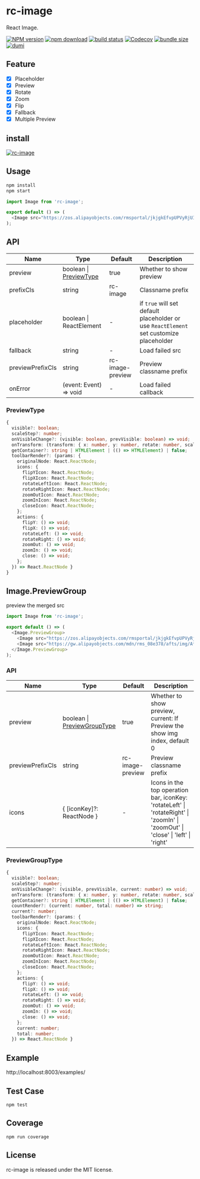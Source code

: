 # rc-image

React Image.

[![NPM version][npm-image]][npm-url]
[![npm download][download-image]][download-url]
[![build status][github-actions-image]][github-actions-url]
[![Codecov][codecov-image]][codecov-url]
[![bundle size][bundlephobia-image]][bundlephobia-url]
[![dumi][dumi-image]][dumi-url]

[npm-image]: http://img.shields.io/npm/v/rc-image.svg?style=flat-square
[npm-url]: http://npmjs.org/package/rc-image
[github-actions-image]: https://github.com/react-component/image/workflows/CI/badge.svg
[github-actions-url]: https://github.com/react-component/image/actions
[travis-image]: https://img.shields.io/travis/react-component/image/master?style=flat-square
[travis-url]: https://travis-ci.org/react-component/image
[circleci-image]: https://img.shields.io/circleci/build/github/react-component/image/master?style=flat-square
[circleci-url]: https://circleci.com/gh/react-component/image
[coveralls-image]: https://img.shields.io/coveralls/react-component/image.svg?style=flat-square
[coveralls-url]: https://coveralls.io/r/react-component/image?branch=master
[codecov-image]: https://img.shields.io/codecov/c/gh/react-component/image?style=flat-square
[codecov-url]: https://codecov.io/gh/react-component/image
[david-url]: https://david-dm.org/react-component/image
[david-image]: https://david-dm.org/react-component/image/status.svg?style=flat-square
[david-dev-url]: https://david-dm.org/react-component/image?type=dev
[david-dev-image]: https://david-dm.org/react-component/image/dev-status.svg?style=flat-square
[download-image]: https://img.shields.io/npm/dm/rc-image.svg?style=flat-square
[download-url]: https://npmjs.org/package/rc-image
[bundlephobia-url]: https://bundlephobia.com/result?p=rc-image
[bundlephobia-image]: https://badgen.net/bundlephobia/minzip/rc-image
[dumi-url]: https://github.com/umijs/dumi
[dumi-image]: https://img.shields.io/badge/docs%20by-dumi-blue?style=flat-square

## Feature

- [x] Placeholder
- [x] Preview
- [x] Rotate
- [x] Zoom
- [x] Flip
- [x] Fallback
- [x] Multiple Preview

## install

[![rc-image](https://nodei.co/npm/rc-image.png)](https://npmjs.org/package/rc-image)

## Usage

```bash
npm install
npm start
```

```js
import Image from 'rc-image';

export default () => (
  <Image src="https://zos.alipayobjects.com/rmsportal/jkjgkEfvpUPVyRjUImniVslZfWPnJuuZ.png" />
);
```

## API

| Name | Type | Default | Description |
| --- | --- | --- | --- |
| preview | boolean \| [PreviewType](#PreviewType) | true | Whether to show preview |
| prefixCls | string | rc-image | Classname prefix |
| placeholder | boolean \| ReactElement | - | if `true` will set default placeholder or use `ReactElement` set customize placeholder |
| fallback | string | - | Load failed src |
| previewPrefixCls | string | rc-image-preview | Preview classname prefix |
| onError | (event: Event) => void | - | Load failed callback |

### PreviewType

```typescript
{
  visible?: boolean;
  scaleStep?: number;
  onVisibleChange?: (visible: boolean, prevVisible: boolean) => void;
  onTransform: (transform: { x: number, y: number, rotate: number, scale: number, flipX: boolean, flipY: boolean }) => void }
  getContainer?: string | HTMLElement | (() => HTMLElement) | false;
  toolbarRender?: (params: {
    originalNode: React.ReactNode;
    icons: {
      flipYIcon: React.ReactNode;
      flipXIcon: React.ReactNode;
      rotateLeftIcon: React.ReactNode;
      rotateRightIcon: React.ReactNode;
      zoomOutIcon: React.ReactNode;
      zoomInIcon: React.ReactNode;
      closeIcon: React.ReactNode;
    };
    actions: {
      flipY: () => void;
      flipX: () => void;
      rotateLeft: () => void;
      rotateRight: () => void;
      zoomOut: () => void;
      zoomIn: () => void;
      close: () => void;
    };
  }) => React.ReactNode }
}
```

## Image.PreviewGroup

preview the merged src

```js
import Image from 'rc-image';

export default () => (
  <Image.PreviewGroup>
    <Image src="https://zos.alipayobjects.com/rmsportal/jkjgkEfvpUPVyRjUImniVslZfWPnJuuZ.png" />
    <Image src="https://gw.alipayobjects.com/mdn/rms_08e378/afts/img/A*P0S-QIRUbsUAAAAAAAAAAABkARQnAQ" />
  </Image.PreviewGroup>
);
```

### API

| Name | Type | Default | Description |
| --- | --- | --- | --- |
| preview | boolean \| [PreviewGroupType](#PreviewGroupType) | true | Whether to show preview, <br> current: If Preview the show img index, default 0 |
| previewPrefixCls | string | rc-image-preview | Preview classname prefix |
| icons | { [iconKey]?: ReactNode } | - | Icons in the top operation bar, iconKey: 'rotateLeft' \| 'rotateRight' \| 'zoomIn' \| 'zoomOut' \| 'close' \| 'left' \| 'right' |

### PreviewGroupType

```typescript
{
  visible?: boolean;
  scaleStep?: number;
  onVisibleChange?: (visible, prevVisible, current: number) => void;
  onTransform: (transform: { x: number, y: number, rotate: number, scale: number, flipX: boolean, flipY: boolean }) => void }
  getContainer?: string | HTMLElement | (() => HTMLElement) | false;
  countRender?: (current: number, total: number) => string;
  current?: number;
  toolbarRender?: (params: {
    originalNode: React.ReactNode;
    icons: {
      flipYIcon: React.ReactNode;
      flipXIcon: React.ReactNode;
      rotateLeftIcon: React.ReactNode;
      rotateRightIcon: React.ReactNode;
      zoomOutIcon: React.ReactNode;
      zoomInIcon: React.ReactNode;
      closeIcon: React.ReactNode;
    };
    actions: {
      flipY: () => void;
      flipX: () => void;
      rotateLeft: () => void;
      rotateRight: () => void;
      zoomOut: () => void;
      zoomIn: () => void;
      close: () => void;
    };
    current: number;
    total: number;
  }) => React.ReactNode }
```

## Example

http://localhost:8003/examples/

## Test Case

```
npm test
```

## Coverage

```
npm run coverage
```

## License

rc-image is released under the MIT license.
